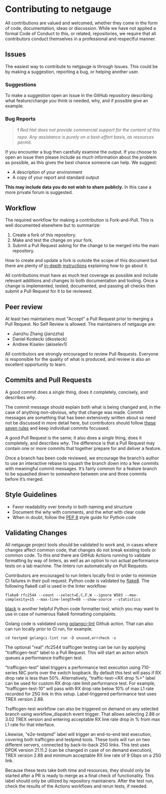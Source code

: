 # Contributing to netgauge

All contributions are valued and welcomed, whether they come in the form of code, documentation, ideas or discussion.
While we have not applied a formal Code of Conduct to this, or related, repositories, we require that all contributors
conduct themselves in a professional and respectful manner.

## Issues

The easiest way to contribute to netgauge is through Issues. This could be by making a suggestion, reporting a
bug, or helping another user.

### Suggestions

To make a suggestion open an Issue in the GitHub repository describing what feature/change you think is needed, why, and
if possible give an example.

### Bug Reports

> ❗ _Red Hat does not provide commercial support for the content of this repo. Any assistance is purely on a best-effort basis, as resources permit._

If you encounter a bug then carefully examine the output. If you choose to open an issue then please include as much
information about the problem as possible, as this gives the best chance someone can help. We suggest:

- A description of your environment
- A copy of your report and standard output

**This may include data you do not wish to share publicly.** In this case a more private forum is suggested.

## Workflow

The required workflow for making a contribution is Fork-and-Pull. This is well documented elsewhere but to summarize:

1. Create a fork of this repository.
1. Make and test the change on your fork.
1. Submit a Pull Request asking for the change to be merged into the main repository.

How to create and update a fork is outside the scope of this document but there are plenty of
[in-depth](https://gist.github.com/Chaser324/ce0505fbed06b947d962)
[instructions](https://reflectoring.io/github-fork-and-pull/) explaining how to go about it.

All contributions must have as much test coverage as possible and include relevant additions and changes to both
documentation and tooling. Once a change is implemented, tested, documented, and passing all checks then submit a Pull
Request for it to be reviewed.

## Peer review

At least two maintainers must "Accept" a Pull Request prior to merging a Pull Request. No Self Review is allowed. The
maintainers of netgauge are:

- Jianzhu Zhang (jianzzha)
- Daniel Kostecki (dkosteck)
- Andrew Kiselev (akiselev1)

All contributors are strongly encouraged to review Pull Requests. Everyone is responsible for the quality of what is
produced, and review is also an excellent opportunity to learn.

## Commits and Pull Requests

A good commit does a *single* thing, does it completely, concisely, and describes *why*.

The commit message should explain both what is being changed and, in the case of anything non-obvious, why that change
was made. Commit messages are something that has been extensively written about so need not be discussed in more detail
here, but contributors should follow [these seven rules](https://chris.beams.io/posts/git-commit/#seven-rules) and keep
individual commits focussed.

A good Pull Request is the same; it also does a *single* thing, does it completely, and describes *why*. The difference
is that a Pull Request may contain one or more commits that together prepare for and deliver a feature.

Once a branch has been code reviewed, we encourage the branch’s author to use an interactive rebase to squash the branch
down into a few commits with meaningful commit messages. It’s fairly common for a feature branch to be squashed down to
somewhere between one and three commits before it’s merged.

## Style Guidelines

- Favor readability over brevity in both naming and structure
- Document the _why_ with comments, and the _what_ with clear code
- When in doubt, follow the [PEP 8](https://peps.python.org/pep-0008/) style guide for Python code

## Validating Changes

All netgauge project tools should be validated to work and, in cases where changes affect common code, that changes do not break existing tools or common code. To this end there are GitHub Actions running to validate formatting by way of linters, as well as an option to run actual performance tests on a lab machine. The linters run automatically on Pull Requests.

Contributors are encouraged to run linters locally first in order to minimize CI failures in their pull request. Python code is validated by [flake8](https://flake8.pycqa.org/en/latest/). The following flake8 call is used in the linter workflow:

`flake8 rfc2544 --count --select=E,C,F,W --ignore W503 --max-complexity=15 --max-line-length=88 --show-source --statistics`

[black](https://black.readthedocs.io/en/stable/) is another helpful Python code formatter tool, which you may want to use in case of numerous flake8 formatting complaints.

Golang code is validated using [golangci-lint](https://golangci-lint.run/) Github action. That can also can run locally prior to CI run, for example:

`cd testpmd
golangci-lint run -D unused,errcheck -v`

The optional "real" rfc2544 trafficgen testing can be run by applying "trafficgen-test" label to a Pull Request. This will start an action which queues a performance trafficgen test. 

"trafficgen-test" label triggers a performance test execution using 710-series NIC ports over the switch loopback. By default this test will pass if RX drop rate is less than 50%. Alternatively, "traffic-test-<RX drop %>" label can be used for custom RX drop rate limit performance test. For example, "trafficgen-test-10" will pass with RX drop rate below 10% of max L1 rate recorded for 25G link in this setup. Label-triggered performance test uses TREX version 2.88.

Trafficgen-test workflow can also be triggered on demand on any selected branch using workflow_dispatch event trigger. That allows selecting 2.88 or 3.02 TREX version and entering acceptable RX line rate drop in % from max L1 rate for that interface. 

Likewise, "e2e-testpmd" label will trigger an end-to-end test execution, covering both trafficgen and testpmd tools. These tools will run on two different servers, connected by back-to-back 25G links. This test uses DPDK version 21.11.2 (can be changed in case of on demand execution), TREX version 2.88 and minimum acceptable RX line rate of 9 Gbps on a 25G link.

Because these tests take both time and resources, they should only be started after a PR is ready to merge as a final check of functionality. This label should only be utilized by repository maintainers. After the test run, check the results of the Actions workflows and rerun tests, if needed.

